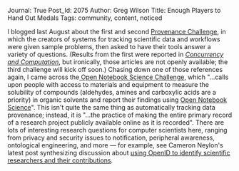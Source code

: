 Journal: True
Post_Id: 2075
Author: Greg Wilson
Title: Enough Players to Hand Out Medals
Tags: community, content, noticed

<p>I blogged last August about the first and second <a href="http://pyre.third-bit.com/blog/archives/1716.html">Provenance Challenge</a>, in which the creators of systems for tracking scientific data and workflows were given sample problems, then asked to have their tools answer a variety of questions. (Results from the first were reported in <a href="http://portal.acm.org/citation.cfm?id=1350745.1350753"><em>Concurrency and Computation</em></a>, but ironically, those articles are not openly available; the third challenge will kick off soon.) Chasing down one of those references again, I came across the<a href="http://onschallenge.wikispaces.com/"> Open Notebook Science Challenge</a>, which "...calls upon people with access to materials and equipment to measure the solubility of compounds (aldehydes, amines and carboxylic acids are a priority) in organic solvents and report their findings using <a href="http://en.wikipedia.org/wiki/Open_Notebook_Science">Open Notebook Science</a>". This isn't quite the same thing as automatically tracking data provenance; instead, it is "...the practice of making the entire primary record of a research project publicly available online as it is recorded". There are lots of interesting research questions for computer scientists here, ranging from privacy and security issues to notification, peripheral awareness, ontological engineering, and more &mdash; for example, see Cameron Neylon's latest post synthesizing discussion about <a href="http://blog.openwetware.org/scienceintheopen/2009/02/15/contributor-ids-an-attempt-to-aggregate-and-integrate/">using OpenID to identify scientific researchers and their contributions</a>.</p>
